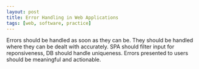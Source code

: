 ```yaml
---
layout: post
title: Error Handling in Web Applications
tags: [web, software, practice]
---
```


Errors should be handled as soon as they can be.
They should be handled where they can be dealt with accurately.
SPA should filter input for reponsiveness,
DB should handle uniqueness.
Errors presented to users
should be meaningful and actionable.
